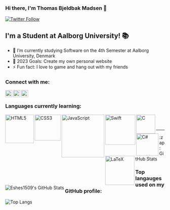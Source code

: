 ### Hi there, I'm Thomas Bjeldbak Madsen 👋

[![Twitter Follow](https://img.shields.io/twitter/follow/thomasbjeldbak?color=1DA1F2&logo=Twitter&style=for-the-badge)](https://twitter.com/ThomasBjeldbakM)

## I'm a Student at Aalborg University! 📚

- 🌱 I’m currently studying Software on the 4th Semester at Aalborg University, Denmark
- 🥅 2023 Goals: Create my own personal website
- ⚡ Fun fact: I love to game and hang out with my friends

### Connect with me:

[<img align="left" alt="codeSTACKr | Twitter" width="22px" src="https://cdn.jsdelivr.net/npm/simple-icons@v3/icons/twitter.svg" />][twitter]
[<img align="left" alt="codeSTACKr | LinkedIn" width="22px" src="https://cdn.jsdelivr.net/npm/simple-icons@v3/icons/linkedin.svg" />][linkedin]
[<img align="left" alt="codeSTACKr | Instagram" width="22px" src="https://cdn.jsdelivr.net/npm/simple-icons@v3/icons/instagram.svg" />][instagram]

<br />

### Languages currently learning:

<img align="left" alt="HTML5" width="90px" src="https://img.shields.io/badge/html5-%23E34F26.svg?style=for-the-badge&logo=html5&logoColor=white" />
<img align="left" alt="CSS3" width="82px" src="https://img.shields.io/badge/css3-%231572B6.svg?style=for-the-badge&logo=css3&logoColor=white" />
<img align="left" alt="JavaScript" width="135px" src="https://img.shields.io/badge/javascript-%23323330.svg?style=for-the-badge&logo=javascript&logoColor=%23F7DF1E" />
<img align="left" alt="Swift" width="95px" src="https://img.shields.io/badge/swift-F54A2A?style=for-the-badge&logo=swift&logoColor=white" />
<img align="left" alt="C" width="60px" src="https://img.shields.io/badge/c-%2300599C.svg?style=for-the-badge&logo=c&logoColor=white" />
<img align="left" alt="C#" width="70px" src="https://img.shields.io/badge/C%23-239120?style=for-the-badge&logo=c-sharp&logoColor=white" />
<img align="left" alt="LaTeX" width="92px" src="https://img.shields.io/badge/latex-%23008080.svg?style=for-the-badge&logo=latex&logoColor=white" />

<br />
<br />

---

<summary>:zap: GitHub Stats</summary>

<img align="left" alt="Eshes1509's GitHub Stats" src="https://github-readme-stats.vercel.app/api?username=Eshes1509&show_icons=true&hide_border=true" />

### Top langauges used on my GitHub profile:

![Top Langs](https://github-readme-stats.vercel.app/api/top-langs/?username=Eshes1509&theme=tokyonight)

<br />

[twitter]: https://twitter.com/ThomasBjeldbakM
[instagram]: https://www.instagram.com/eshes1509/
[linkedin]: https://www.linkedin.com/in/thomasbjeldbakmadsen
